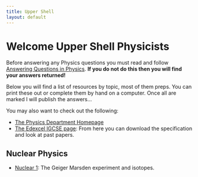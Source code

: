 ```yaml
---
title: Upper Shell
layout: default
---
```

# Welcome Upper Shell Physicists

Before answering any Physics questions you must read and follow [Answering Questions in Physics](/answering-questions-in-physics.html).  **If you do not do this then you will find your answers returned!**

Below you will find a list of resources by topic, most of them preps.  You can print these out or complete them by hand on a computer.  Once all are marked I will publish the answers...

You may also want to check out the following:
 * [The Physics Department Homepage](https://homepages.westminster.org.uk/physics/home.asp)
 * [The Edexcel IGCSE page](http://www.edexcel.com/quals/igcse/int-gcse11/physics/Pages/default.aspx): From here you can download the specification and look at past papers.

## Nuclear Physics
*  [Nuclear 1](nuclear-1.html): The Geiger Marsden experiment and isotopes.

